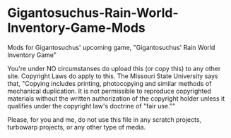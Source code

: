 # Gigantosuchus-Rain-World-Inventory-Game-Mods
Mods for Gigantosuchus' upcoming game, "Gigantosuchus' Rain World Inventory Game"

You're under NO circumstanses do upload this (or copy this) to any other site. Copyright Laws do apply to this. The Missouri State University says that, "Copying includes printing, photocopying and similar methods of mechanical duplication. It is not permissible to reproduce copyrighted materials without the written authorization of the copyright holder unless it qualifies under the copyright law's doctrine of "fair use.""

Please, for you and me, do not use this file in any scratch projects, turbowarp projects, or any other type of media.
